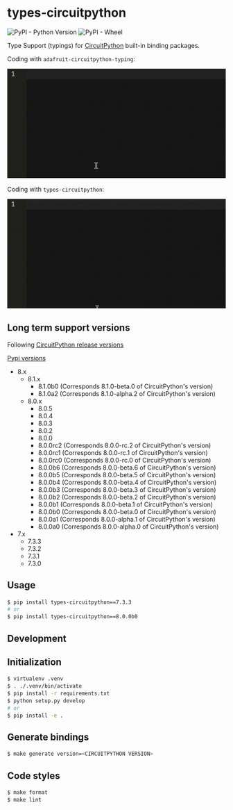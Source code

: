 # types-circuitpython

![PyPI - Python Version](https://img.shields.io/pypi/pyversions/types-circuitpython?style=flat-square)
![PyPI - Wheel](https://img.shields.io/pypi/wheel/types-circuitpython?style=flat-square)

Type Support (typings) for [CircuitPython](https://github.com/adafruit/circuitpython) built-in binding packages.

Coding with `adafruit-circuitpython-typing`:

![adafruit-circuitpython-typing](https://raw.githubusercontent.com/hardfury-labs/types-circuitpython/master/screen-records/adafruit-circuitpython-typing.gif)

Coding with `types-circuitpython`:

![types-circuitpython](https://raw.githubusercontent.com/hardfury-labs/types-circuitpython/master/screen-records/types-circuitpython.gif)

## Long term support versions

Following [CircuitPython release versions](https://github.com/adafruit/circuitpython/releases)

[Pypi versions](https://pypi.org/project/types-circuitpython/#history)

- 8.x
  - 8.1.x
    - 8.1.0b0 (Corresponds 8.1.0-beta.0 of CircuitPython's version)
    - 8.1.0a2 (Corresponds 8.1.0-alpha.2 of CircuitPython's version)
  - 8.0.x
    - 8.0.5
    - 8.0.4
    - 8.0.3
    - 8.0.2
    - 8.0.0
    - 8.0.0rc2 (Corresponds 8.0.0-rc.2 of CircuitPython's version)
    - 8.0.0rc1 (Corresponds 8.0.0-rc.1 of CircuitPython's version)
    - 8.0.0rc0 (Corresponds 8.0.0-rc.0 of CircuitPython's version)
    - 8.0.0b6 (Corresponds 8.0.0-beta.6 of CircuitPython's version)
    - 8.0.0b5 (Corresponds 8.0.0-beta.5 of CircuitPython's version)
    - 8.0.0b4 (Corresponds 8.0.0-beta.4 of CircuitPython's version)
    - 8.0.0b3 (Corresponds 8.0.0-beta.3 of CircuitPython's version)
    - 8.0.0b2 (Corresponds 8.0.0-beta.2 of CircuitPython's version)
    - 8.0.0b1 (Corresponds 8.0.0-beta.1 of CircuitPython's version)
    - 8.0.0b0 (Corresponds 8.0.0-beta.0 of CircuitPython's version)
    - 8.0.0a1 (Corresponds 8.0.0-alpha.1 of CircuitPython's version)
    - 8.0.0a0 (Corresponds 8.0.0-alpha.0 of CircuitPython's version)
- 7.x
  - 7.3.3
  - 7.3.2
  - 7.3.1
  - 7.3.0

## Usage

```bash
$ pip install types-circuitpython==7.3.3
# or
$ pip install types-circuitpython==8.0.0b0
```

## Development

## Initialization

```bash
$ virtualenv .venv
$ . ./.venv/bin/activate
$ pip install -r requirements.txt
$ python setup.py develop
# or
$ pip install -e .
```

## Generate bindings

```bash
$ make generate version=<CIRCUITPYTHON VERSION>
```

## Code styles

```bash
$ make format
$ make lint
```
